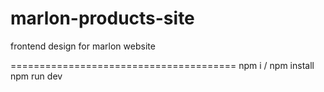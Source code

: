 # marlon-products-site
frontend design for marlon website

=======================================
npm i / npm install
npm run dev